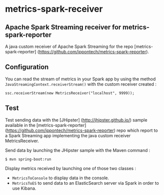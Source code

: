 metrics-spark-receiver
=============

## Apache Spark Streaming receiver for metrics-spark-reporter 

A java custom receiver of Apache Spark Streaming
for the repo [metrics-spark-reporter] (https://github.com/ippontech/metrics-spark-reporter).

## Configuration

You can read the stream of metrics in your Spark app 
by using the method `JavaStreamingContext.receiverStream()` with the custom receiver created :
```
ssc.receiverStream(new MetricsReceiver("localhost", 9999));
```

## Test

Test sending data with the [JHipster] (http://jhipster.github.io/) sample
available in the [metrics-spark-reporter] (https://github.com/ippontech/metrics-spark-reporter) repo
which report to a Spark Streaming app implementing the java custom receiver MetricsReceiver.

Send data by launching the JHipster sample with the Maven command :
```
$ mvn spring-boot:run
```

Display metrics received by launching one of those two classes :
* `MetricsToConsole` to display data in the console.
* `MetricsToES` to send data to an ElasticSearch server via Spark in order to use Kibana.

